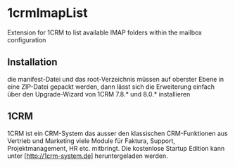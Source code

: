 # 1crmImapList
Extension for 1CRM to list available IMAP folders within the mailbox configuration

## Installation
die manifest-Datei und das root-Verzeichnis müssen auf oberster Ebene in eine ZIP-Datei gepackt werden, dann lässt sich die Erweiterung einfach über den Upgrade-Wizard von 1CRM 7.8.* und 8.0.* installieren

## 1CRM
1CRM ist ein CRM-System das ausser den klassischen CRM-Funktionen aus Vertrieb und Marketing viele Module für Faktura, Support, Projektmanagement, HR etc. mitbringt. Die kostenlose Startup Edition kann unter [http://1crm-system.de] heruntergeladen werden.
